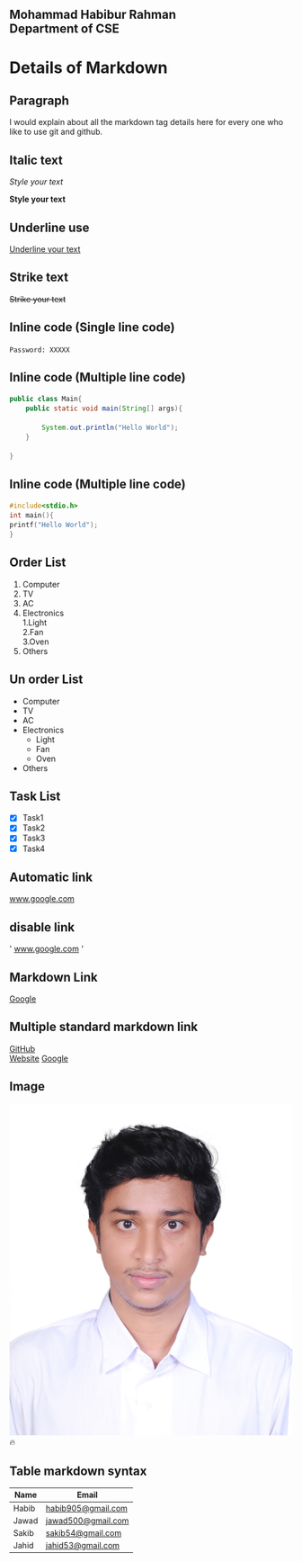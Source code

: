 <!-- Markdown Details-->

Mohammad Habibur Rahman</br>
Department of CSE
---

<!-- For heading #, we use it-->
# Details of Markdown

## Paragraph
<p> I would explain about all the markdown
tag details here for every one who like to use git and github.</p>

## Italic text
<i> Style your text </i>  

__Style your text__
<br>

## Underline use
<u> Underline your text</u>

## Strike text
~~Strike your text~~

## Inline code (Single line code)
`Password: XXXXX`
## Inline code (Multiple line code)
```java
public class Main{
    public static void main(String[] args){
        
        System.out.println("Hello World");
    }
    
}
```
## Inline code (Multiple line code)
```c
#include<stdio.h>
int main(){
printf("Hello World");
}
```
## Order List
1. Computer
2. TV
3. AC
4. Electronics  
   1.Light  
   2.Fan   
   3.Oven    
5. Others
## Un order List
- Computer
- TV
- AC
- Electronics  
  - Light  
  - Fan   
  - Oven
- Others
## Task List
- [X] Task1
- [X] Task2
- [X] Task3
- [X] Task4
## Automatic link
www.google.com
## disable link
' www.google.com '
## Markdown Link
[Google](www.google.com)
## Multiple standard markdown link
[GitHub][github]   
[Website][website]
[Google][google]


<!-- Paste your link here -->
[github]: www.github.com 
[website]: www.website.com
[google]: www.google.com

## Image

<img src="./images/profile.JPG">
🔥

## Table markdown syntax
| Name  | Email              |
|-------|--------------------|
| Habib | habib905@gmail.com |
| Jawad | jawad500@gmail.com |
| Sakib | sakib54@gmail.com  |
| Jahid | jahid53@gmail.com  |
